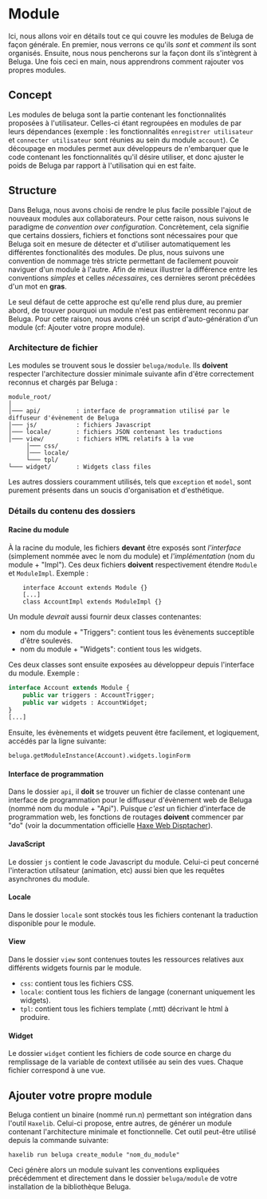 Module
======

Ici, nous allons voir en détails tout ce qui couvre les modules de Beluga de façon générale. En premier, nous verrons ce qu'ils _sont_ et _comment_ ils sont organisés. Ensuite, nous nous pencherons sur la façon dont ils s'intègrent à Beluga. Une fois ceci en main, nous apprendrons comment rajouter vos propres modules.

## Concept

Les modules de beluga sont la partie contenant les fonctionnalités proposées à l'utilisateur. Celles-ci étant regroupées en modules de par leurs dépendances (exemple : les fonctionnalités `enregistrer utilisateur` et `connecter utilisateur` sont réunies au sein du module `account`).
Ce découpage en modules permet aux développeurs de n'embarquer que le code contenant les fonctionnalités qu'il désire utiliser, et donc ajuster le poids de Beluga par rapport à l'utilisation qui en est faite.

## Structure

Dans Beluga, nous avons choisi de rendre le plus facile possible l'ajout de nouveaux modules aux collaborateurs. Pour cette raison, nous suivons le paradigme de _convention over configuration_. Concrètement, cela signifie que certains dossiers, fichiers et fonctions sont nécessaires pour que Beluga soit en mesure de détecter et d'utiliser automatiquement les différentes fonctionalités des modules.
De plus, nous suivons une convention de nommage très stricte permettant de facilement pouvoir naviguer d'un module à l'autre. Afin de mieux illustrer la différence entre les conventions _simples_ et celles _nécessaires_, ces dernières seront précédées d'un mot en __gras__. 

Le seul défaut de cette approche est qu'elle rend plus dure, au premier abord, de trouver pourquoi un module n'est pas entièrement reconnu par Beluga. Pour cette raison, nous avons créé un script d'auto-génération d'un module (cf: Ajouter votre propre module).

### Architecture de fichier

Les modules se trouvent sous le dossier `beluga/module`. Ils __doivent__ respecter l'architecture dossier minimale suivante afin d'être correctement reconnus et chargés par Beluga :

``` 
module_root/
│
│─── api/          : interface de programmation utilisé par le diffuseur d'évènement de Beluga
│─── js/           : fichiers Javascript
│─── locale/       : fichiers JSON contenant les traductions
│─── view/         : fichiers HTML relatifs à la vue
     │─── css/
     │─── locale/
     └─── tpl/
└─── widget/       : Widgets class files
```
Les autres dossiers couramment utilisés, tels que `exception` et `model`, sont purement présents dans un soucis d'organisation et d'esthétique.

### Détails du contenu des dossiers

#### Racine du module

À la racine du module, les fichiers __devant__ être exposés sont *l'interface* (simplement nommée avec le nom du module) et *l'implémentation* (nom du module + "Impl"). Ces deux fichiers **doivent** respectivement étendre `Module` et `ModuleImpl`.
Exemple :

```
    interface Account extends Module {}
    [...]
    class AccountImpl extends ModuleImpl {}
```
Un module *devrait* aussi fournir deux classes contenantes:
- nom du module + "Triggers": contient tous les évènements succeptible d'être soulevés.
- nom du module + "Widgets": contient tous les widgets.

Ces deux classes sont ensuite exposées au développeur depuis l'interface du module. Exemple :
```haxe
interface Account extends Module {
    public var triggers : AccountTrigger;
    public var widgets : AccountWidget;
}
[...]
```

Ensuite, les évènements et widgets peuvent être facilement, et logiquement, accédés par la ligne suivante:

```haxe
beluga.getModuleInstance(Account).widgets.loginForm
```

#### Interface de programmation

Dans le dossier `api`, il **doit** se trouver un fichier de classe contenant une interface de programmation pour le diffuseur d'évènement web de Beluga (nommé nom du module + "Api"). Puisque *c'est* un fichier d'interface de programmation web, les fonctions de routages __doivent__ commencer par "do" (voir la docummentation officielle [Haxe Web Disptacher](http://old.haxe.org/manual/dispatch#why-actions-are-prefixed-with-do)).

#### JavaScript

Le dossier `js` contient le code Javascript du module. Celui-ci peut concerné l'interaction utilsateur (animation, etc) aussi bien que les requêtes asynchrones du module.

#### Locale

Dans le dossier `locale` sont stockés tous les fichiers contenant la traduction disponible pour le module.

#### View

Dans le dossier `view` sont contenues toutes les ressources relatives aux différents widgets fournis par le module.
- `css`: contient tous les fichiers CSS.
- `locale`: contient tous les fichiers de langage (conernant uniquement les widgets).
- `tpl`: contient tous les fichiers template (.mtt) décrivant le html à produire.

#### Widget

Le dossier `widget` contient les fichiers de code source en charge du remplissage de la variable de context utilisée au sein des vues. Chaque fichier correspond à une vue. 

## Ajouter votre propre module

Beluga contient un binaire (nommé run.n) permettant son intégration dans l'outil `Haxelib`. Celui-ci propose, entre autres, de générer un module contenant l'architecture minimale et fonctionnelle.
Cet outil peut-être utilisé depuis la commande suivante:

`haxelib run beluga create_module "nom_du_module"`

Ceci génère alors un module suivant les conventions expliquées précédemment et directement dans le dossier `beluga/module` de votre installation de la bibliothèque Beluga.